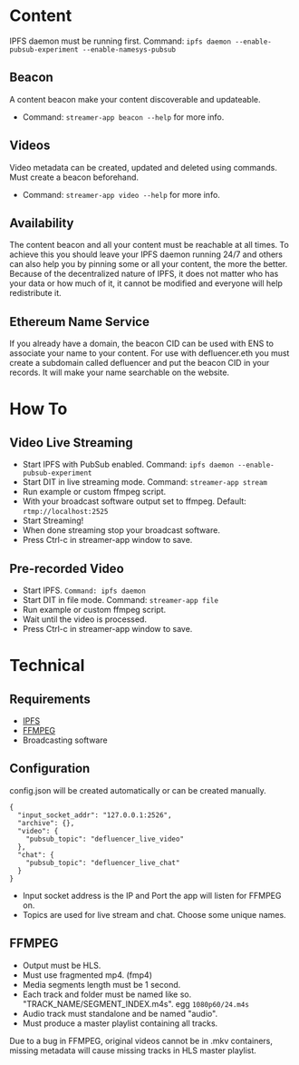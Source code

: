# Content
IPFS daemon must be running first. Command: ```ipfs daemon --enable-pubsub-experiment --enable-namesys-pubsub```

## Beacon
A content beacon make your content discoverable and updateable. 
- Command: ```streamer-app beacon --help``` for more info.

## Videos
Video metadata can be created, updated and deleted using commands. Must create a beacon beforehand.
- Command: ```streamer-app video --help``` for more info.

## Availability
The content beacon and all your content must be reachable at all times. To achieve this you should leave your IPFS daemon running 24/7 and others can also help you by pinning some or all your content, the more the better. Because of the decentralized nature of IPFS, it does not matter who has your data or how much of it, it cannot be modified and everyone will help redistribute it.

## Ethereum Name Service
If you already have a domain, the beacon CID can be used with ENS to associate your name to your content. For use with defluencer.eth you must create a subdomain called defluencer and put the beacon CID in your records. It will make your name searchable on the website.

# How To

## Video Live Streaming
- Start IPFS with PubSub enabled. Command: ```ipfs daemon --enable-pubsub-experiment```
- Start DIT in live streaming mode. Command: ```streamer-app stream```
- Run example or custom ffmpeg script.
- With your broadcast software output set to ffmpeg. Default: ```rtmp://localhost:2525```
- Start Streaming!
- When done streaming stop your broadcast software.
- Press Ctrl-c in streamer-app window to save.

## Pre-recorded Video
- Start IPFS. ```Command: ipfs daemon```
- Start DIT in file mode. Command: ```streamer-app file```
- Run example or custom ffmpeg script.
- Wait until the video is processed.
- Press Ctrl-c in streamer-app window to save.

# Technical

## Requirements
- [IPFS](https://docs.ipfs.io/install/command-line/#package-managers)
- [FFMPEG](https://ffmpeg.org/)
- Broadcasting software

## Configuration
config.json will be created automatically or can be created manually.
```
{
  "input_socket_addr": "127.0.0.1:2526",
  "archive": {},
  "video": {
    "pubsub_topic": "defluencer_live_video"
  },
  "chat": {
    "pubsub_topic": "defluencer_live_chat"
  }
}
```
- Input socket address is the IP and Port the app will listen for FFMPEG on.
- Topics are used for live stream and chat. Choose some unique names.

## FFMPEG
- Output must be HLS.
- Must use fragmented mp4. (fmp4)
- Media segments length must be 1 second.
- Each track and folder must be named like so. "TRACK_NAME/SEGMENT_INDEX.m4s". egg ```1080p60/24.m4s```
- Audio track must standalone and be named "audio".
- Must produce a master playlist containing all tracks.

Due to a bug in FFMPEG, original videos cannot be in .mkv containers, missing metadata will cause missing tracks in HLS master playlist.


